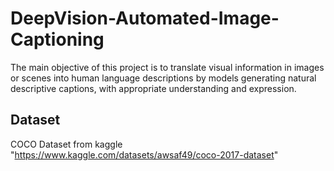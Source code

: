 # DeepVision-Automated-Image-Captioning
The main objective of this project is to translate visual information in images or scenes into human language descriptions by models generating natural descriptive captions, with appropriate understanding and expression.


## Dataset 
COCO Dataset from kaggle "https://www.kaggle.com/datasets/awsaf49/coco-2017-dataset"
